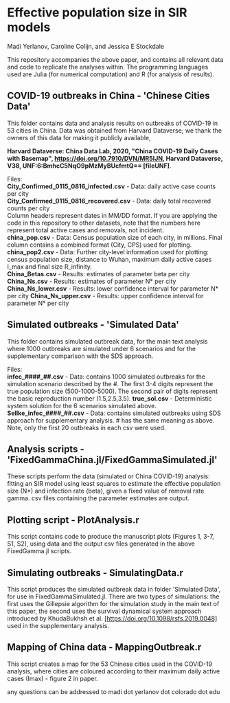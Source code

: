 # Effective population size in SIR models

Madi Yerlanov, Caroline Colijn, and Jessica E Stockdale

This repository accompanies the above paper, and contains all relevant data and code to replicate the analyses within. The programming languages used are Julia (for numerical computation) and R (for analysis of results).

## COVID-19 outbreaks in China - 'Chinese Cities Data'

This folder contains data and analysis results on outbreaks of COVID-19 in 53 cities in China. Data was obtained from Harvard Dataverse; we thank the owners of this data for making it publicly available, 

**Harvard Dataverse: China Data Lab, 2020, "China COVID-19 Daily Cases with Basemap", https://doi.org/10.7910/DVN/MR5IJN, Harvard Dataverse, V38, UNF:6:BmhcC5NqO9pMzMyBUcfmtQ== [fileUNF]**.  

Files:  
**City_Confirmed_0115_0816_infected.csv**  - Data: daily active case counts per city  
**City_Confirmed_0115_0816_recovered.csv** - Data: daily total recovered counts per city   
Column headers represent dates in MM/DD format. If you are applying the code in this repository to other datasets, note that the numbers here represent total active cases and removals, not incident.  
**china_pop.csv** - Data: Census population size of each city, in millions. Final column contains a combined format (City, CPS) used for plotting.  
**china_pop2.csv** - Data: Further city-level information used for plotting: census population size, distance to Wuhan, maximum daily active cases I_max and final size R_infinity.  
**China_Betas.csv** - Results: estimates of parameter beta per city
**China_Ns.csv** - Results: estimates of parameter N* per city
**China_Ns_lower.csv** - Results: lower confidence interval for parameter N* per city
**China_Ns_upper.csv** - Results: upper confidence interval for parameter N* per city

## Simulated outbreaks - 'Simulated Data'

This folder contains simulated outbreak data, for the main text analysis where 1000 outbreaks are simulated under 6 scenarios and for the supplementary comparison with the SDS approach. 

Files:  
**infec_####_##.csv** - Data: contains 1000 simulated outbreaks for the simulation scenario described by the #. The first 3-4 digits represent the true population size (500-1000-5000). The second pair of digits represent the basic reproduction number (1.5,2.5,3.5).
**true_sol.csv** - Deterministic system solution for the 6 scenarios simulated above.
**Sellke_infec_####_##.csv** -  Data: contains simulated outbreaks using SDS approach for supplementary analysis. # has the same meaning as above. Note, only the first 20 outbreaks in each csv were used.

## Analysis scripts - 'FixedGammaChina.jl/FixedGammaSimulated.jl'
These scripts perform the data (simulated or China COVID-19) analysis: fitting an SIR model using least squares to estimate the effective population size (N*) and infection rate (beta), given a fixed value of removal rate gamma. csv files containing the parameter estimates are output. 

## Plotting script - PlotAnalysis.r 
This script contains code to produce the manuscript plots (Figures 1, 3-7, S1, S2), using data and the output csv files generated in the above FixedGamma.jl scripts. 

## Simulating outbreaks - SimulatingData.r 
This script produces the simulated outbreak data in folder 'Simulated Data', for use in FixedGammaSimulated.jl. There are two types of simulations: the first uses the Gillepsie algorithm for the simulation study in the main text of this paper, the second uses the survival dynamical system approach introduced by KhudaBukhsh et al. [https://doi.org/10.1098/rsfs.2019.0048] used in the supplementary analysis.

## Mapping of China data - MappingOutbreak.r
This script creates a map for the 53 Chinese cities used in the COVID-19 analysis, where cities are coloured according to their maximum daily active cases (Imax) - figure 2 in paper.

any questions can be addressed to madi dot yerlanov dot colorado dot edu
